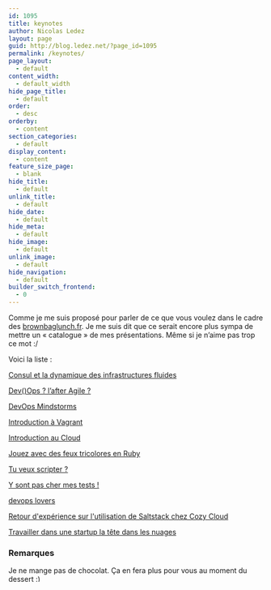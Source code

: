 ```yaml
---
id: 1095
title: keynotes
author: Nicolas Ledez
layout: page
guid: http://blog.ledez.net/?page_id=1095
permalink: /keynotes/
page_layout:
  - default
content_width:
  - default_width
hide_page_title:
  - default
order:
  - desc
orderby:
  - content
section_categories:
  - default
display_content:
  - content
feature_size_page:
  - blank
hide_title:
  - default
unlink_title:
  - default
hide_date:
  - default
hide_meta:
  - default
hide_image:
  - default
unlink_image:
  - default
hide_navigation:
  - default
builder_switch_frontend:
  - 0
---
```

Comme je me suis proposé pour parler de ce que vous voulez dans le cadre des [brownbaglunch.fr][1]. Je me suis dit que ce serait encore plus sympa de mettre un &laquo;&nbsp;catalogue&nbsp;&raquo; de mes présentations. Même si je n&rsquo;aime pas trop ce mot :/

Voici la liste :

[Consul et la dynamique des infrastructures fluides][2]

[Dev()Ops ? l&rsquo;after Agile ?][3]

[DevOps Mindstorms][4]

[Introduction à Vagrant][7]

[Introduction au Cloud][8]

[Jouez avec des feux tricolores en Ruby][9]

[Tu veux scripter ?][10]

[Y sont pas cher mes tests !][11]

[devops lovers][12]

[Retour d'expérience sur l'utilisation de Saltstack chez Cozy Cloud][13]

[Travailler dans une startup la tête dans les nuages][14]


### Remarques

Je ne mange pas de chocolat. Ça en fera plus pour vous au moment du dessert <img src="https://blog.ledez.net/wp-includes/images/smilies/simple-smile.png" alt=":)" class="wp-smiley" style="height: 1em; max-height: 1em;" />

 [1]: http://www.brownbaglunch.fr/
 [2]: /keynotes/consul-et-la-dynamique-des-infrastructures-fluides/ "Consul et la dynamique des infrastructures fluides"
 [3]: /keynotes/devops-lafter-agile/ "Dev(\)Ops ? l’after Agile ?"
 [4]: /keynotes/devops-mindstorms/ "DevOps Mindstorms"
 [7]: /keynotes/introduction-vagrant/ "Introduction à Vagrant"
 [8]: /keynotes/introduction-au-cloud/ "Introduction au Cloud"
 [9]: /keynotes/jouez-feux-tricolores-en-ruby/ "Jouez avec des feux tricolores en Ruby"
 [10]: /keynotes/tu-veux-scripter/ "Tu veux scripter ?"
 [11]: /keynotes/y-pas-cher-mes-tests/ "Y sont pas cher mes tests !"
 [12]: /keynotes/devops-lovers/ "devops lovers"
 [13]: /keynotes/retour-xp-saltstack-cozycloud/ "Retour d'expérience sur l'utilisation de Saltstack chez Cozy Cloud"
 [14]: /keynotes/travailler-dans-une-startup-la-tete-dans-les-nuages/ "Travailler dans une startup la tête dans les nuages"
